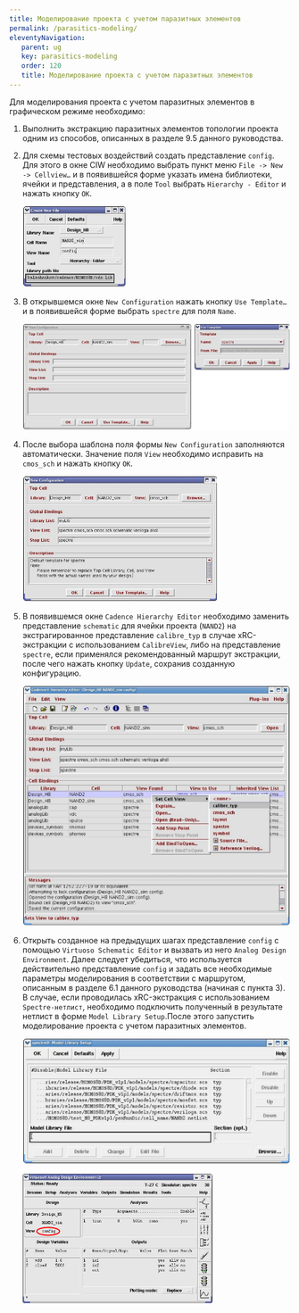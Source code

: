 ```yaml
---
title: Моделирование проекта с учетом паразитных элементов
permalink: /parasitics-modeling/
eleventyNavigation:
   parent: ug
   key: parasitics-modeling
   order: 120
   title: Моделирование проекта с учетом паразитных элементов
---
```



Для моделирования проекта с учетом паразитных элементов в графическом режиме необходимо:

1. Выполнить экстракцию паразитных элементов топологии проекта одним из способов, описанных в разделе 9.5 данного руководства.
2. Для схемы тестовых воздействий создать представление `config`. Для этого в окне CIW необходимо выбрать пункт меню `File -> New -> Cellview…` и в появившейся форме указать имена библиотеки, ячейки и представления, а в поле `Tool` выбрать `Hierarchy - Editor` и нажать кнопку `OK`.

   ![Изображение](/content/images/ug/12_1.png)

3. В открывшемся окне `New Configuration` нажать кнопку `Use Template…` и в появившейся форме выбрать `spectre` для поля `Name`.

   ![Изображение](/content/images/ug/12_2.png)

4. После выбора шаблона поля формы `New Configuration` заполняются автоматически. Значение поля `View` необходимо исправить на `cmos_sch` и нажать кнопку `OK`.

   ![Изображение](/content/images/ug/12_3.png)

5. В появившемся окне `Cadence Hierarchy Editor` необходимо заменить представление `schematic` для ячейки проекта (`NAND2`) на экстрагированное представление `calibre_typ` в случае xRC-экстракции с использованием `CalibreView`, либо на представление `spectre`, если применялся рекомендованный маршрут экстракции, после чего нажать кнопку `Update`, сохранив созданную конфигурацию.

   ![Изображение](/content/images/ug/12_4.png)

6. Открыть созданное на предыдущих шагах представление `config` с помощью `Virtuoso Schematic Editor` и вызвать из него `Analog Design Environment`. Далее следует убедиться, что используется действительно представление `config` и задать все необходимые параметры моделирования в соответствии с маршрутом, описанным в разделе 6.1 данного руководства (начиная с пункта 3). В случае, если проводилась xRC-экстракция с использованием `Spectre-нетлист`, необходимо подключить полученный в результате нетлист в форме `Model Library Setup`.После этого запустить моделирование проекта с учетом паразитных элементов.

   ![Изображение](/content/images/ug/12_5.png)

   ![Изображение](/content/images/ug/12_6.png)
